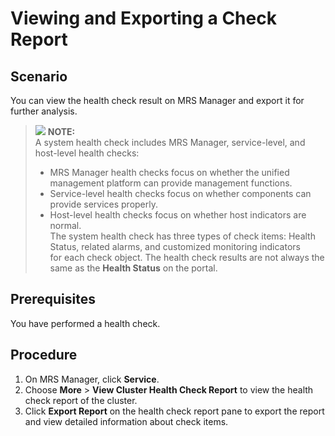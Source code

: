 # Viewing and Exporting a Check Report<a name="EN-US_TOPIC_0125375376"></a>

## Scenario<a name="sfafe64b4633d477a94c766704418cc78"></a>

You can  view the health check result on MRS Manager and export it  for further analysis.

>![](/images/icon-note.gif) **NOTE:**   
>A system health check includes  MRS Manager, service-level, and host-level health checks:  
>-   MRS Manager health checks focus on whether the unified management platform can provide management functions.  
>-   Service-level health checks focus on whether components can provide services properly.  
>-   Host-level health checks focus on whether host indicators are normal.  
>The system health check has three types of check items: Health Status, related alarms, and customized monitoring indicators  for each check object. The health check results are not always the same as the **Health Status** on the portal.  

## Prerequisites<a name="s1460bd0a4da84a309684ee75cd312021"></a>

You have performed a health check.

## Procedure<a name="s6c0ec3bfb17148a39544e41fa912c767"></a>

1.  On MRS Manager, click  **Service**.
2.  Choose  **More**  \>  **View Cluster Health Check Report**  to view the health check report of the cluster.
3.  Click  **Export Report** on the health check report pane to export the report and view detailed information about check items.


